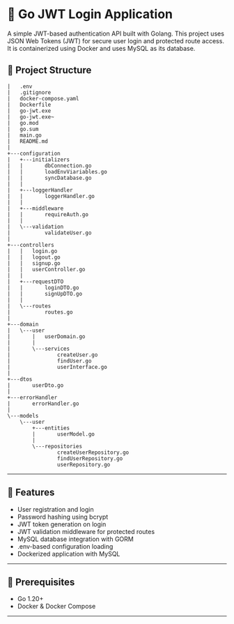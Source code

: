 # 🔐 Go JWT Login Application

A simple JWT-based authentication API built with Golang. This project uses JSON Web Tokens (JWT) for secure user login and protected route access. It is containerized using Docker and uses MySQL as its database.

## 📁 Project Structure

```
|   .env
|   .gitignore
|   docker-compose.yaml
|   Dockerfile
|   go-jwt.exe
|   go-jwt.exe~
|   go.mod
|   go.sum
|   main.go
|   README.md
|
+---configuration
|   +---initializers
|   |       dbConnection.go
|   |       loadEnvViariables.go
|   |       syncDatabase.go
|   |
|   +---loggerHandler
|   |       loggerHandler.go
|   |
|   +---middleware
|   |       requireAuth.go
|   |
|   \---validation
|           validateUser.go
|
+---controllers
|   |   login.go
|   |   logout.go
|   |   signup.go
|   |   userController.go
|   |
|   +---requestDTO
|   |       loginDTO.go
|   |       signUpDTO.go
|   |
|   \---routes
|           routes.go
|
+---domain
|   \---user
|       |   userDomain.go
|       |
|       \---services
|               createUser.go
|               findUser.go
|               userInterface.go
|
+---dtos
|       userDto.go
|
+---errorHandler
|       errorHandler.go
|
\---models
    \---user
        +---entities
        |       userModel.go
        |
        \---repositories
                createUserRepository.go
                findUserRepository.go
                userRepository.go

```

---

## 🚀 Features

- User registration and login
- Password hashing using bcrypt
- JWT token generation on login
- JWT validation middleware for protected routes
- MySQL database integration with GORM
- .env-based configuration loading
- Dockerized application with MySQL

---

## 🔧 Prerequisites

- Go 1.20+
- Docker & Docker Compose

---